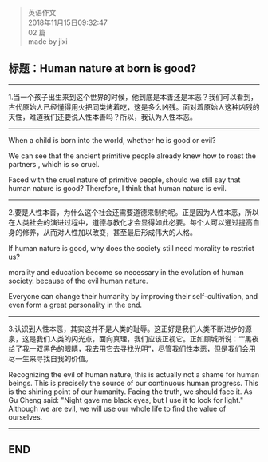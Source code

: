 > 英语作文  
> 2018年11月15日09:32:47         
> 02 篇  
>made by jixi

##  标题：Human nature at born is good?


----------

1.当一个孩子出生来到这个世界的时候，他到底是本善还是本恶？我们可以看到，古代原始人已经懂得用火把同类烤着吃，这是多么凶残。面对着原始人这种凶残的天性，难道我们还要说人性本善吗？所以，我认为人性本恶。


----------

When a child is born into the world, whether he is good or evil? 

We can see that the ancient primitive people already knew how to roast the partners , which is so cruel.

Faced with the cruel nature of primitive people, should we still say that human nature is good? Therefore, I think that human nature is evil.

----------

2.要是人性本善，为什么这个社会还需要道德来制约呢。正是因为人性本恶，所以在人类社会的演进过程中，道德与教化才会显得如此必要。每个人可以通过提高自身的修养，从而对人性加以改变，甚至最后形成伟大的人格。


If human nature is good, why does the society still need morality to restrict us? 

morality and education  become so necessary in the evolution of human society. because of the evil human nature.

Everyone can change their humanity by improving their self-cultivation, and even form a great personality in the end.



----------
3.认识到人性本恶，其实这并不是人类的耻辱。这正好是我们人类不断进步的源泉，这是我们人类的闪光点，面向真理，我们应该正视它。正如顾城所说：““黑夜给了我一双黑色的眼睛，我去用它去寻找光明”，尽管我们性本恶，但是我们会用尽一生来寻找自我的价值。

Recognizing the evil of human nature, this is actually not a shame for human beings. This is precisely the source of our continuous human progress. This is the shining point of our humanity. Facing the truth, we should face it. As Gu Cheng said: "Night gave me  black eyes, but I use it to look for light." Although we are evil, we will use our whole life to find the value of ourselves.





----------
## END

